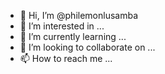 - 👋 Hi, I’m @philemonlusamba
- 👀 I’m interested in ...
- 🌱 I’m currently learning ...
- 💞️ I’m looking to collaborate on ...
- 📫 How to reach me ...

<!---
philemonlusamba/philemonlusamba is a ✨ special ✨ repository because its `README.md` (this file) appears on your GitHub profile.
You can click the Preview link to take a look at your changes.
--->
